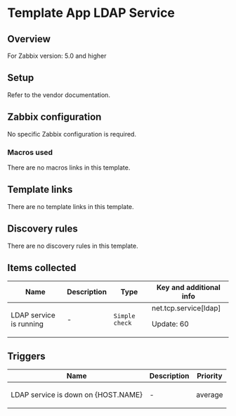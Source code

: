 # Template App LDAP Service

## Overview

For Zabbix version: 5.0 and higher

## Setup

Refer to the vendor documentation.

## Zabbix configuration

No specific Zabbix configuration is required.

### Macros used

There are no macros links in this template.

## Template links

There are no template links in this template.

## Discovery rules

There are no discovery rules in this template.

## Items collected

|Name|Description|Type|Key and additional info|
|----|-----------|----|----|
|LDAP service is running|<p>-</p>|`Simple check`|net.tcp.service[ldap]<p>Update: 60</p>|
## Triggers

|Name|Description|Priority|
|----|-----------|----|
|LDAP service is down on {HOST.NAME}|<p>-</p>|average|

